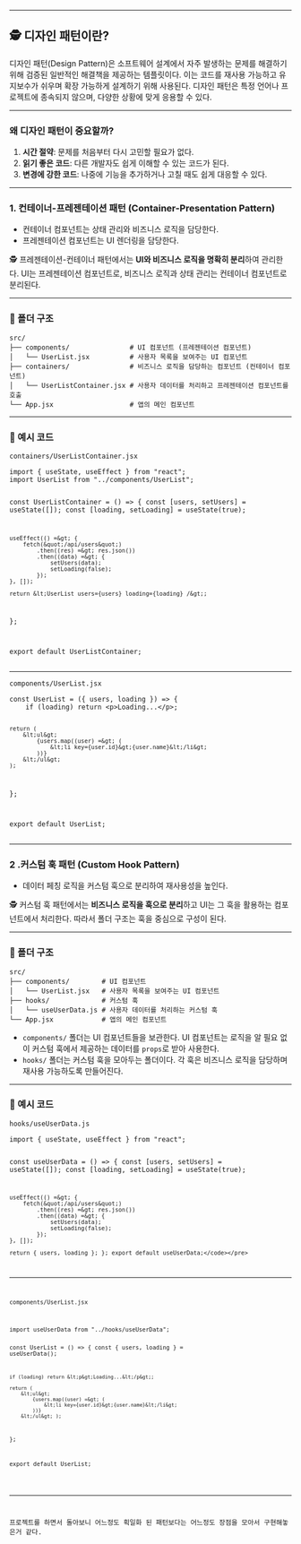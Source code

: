<hr />
<h2 id="🕵️-디자인-패턴이란">🕵️ 디자인 패턴이란?</h2>
<p>디자인 패턴(Design Pattern)은 소프트웨어 설계에서 자주 발생하는 문제를 해결하기 위해 검증된 일반적인 해결책을 제공하는 템플릿이다. 이는 코드를 재사용 가능하고 유지보수가 쉬우며 확장 가능하게 설계하기 위해 사용된다. 디자인 패턴은 특정 언어나 프로젝트에 종속되지 않으며, 다양한 상황에 맞게 응용할 수 있다.</p>
<hr />
<h3 id="왜-디자인-패턴이-중요할까">왜 디자인 패턴이 중요할까?</h3>
<ol>
<li><strong>시간 절약</strong>:  문제를 처음부터 다시 고민할 필요가 없다.</li>
<li><strong>읽기 좋은 코드</strong>: 다른 개발자도 쉽게 이해할 수 있는 코드가 된다.</li>
<li><strong>변경에 강한 코드</strong>: 나중에 기능을 추가하거나 고칠 때도 쉽게 대응할 수 있다.</li>
</ol>
<hr />
<h3 id="1-컨테이너-프레젠테이션-패턴-container-presentation-pattern">1. 컨테이너-프레젠테이션 패턴 (Container-Presentation Pattern)</h3>
<ul>
<li>컨테이너 컴포넌트는 상태 관리와 비즈니스 로직을 담당한다.</li>
<li>프레젠테이션 컴포넌트는 UI 렌더링을 담당한다.</li>
</ul>
<p>🕵️ 프레젠테이션-컨테이너 패턴에서는 <strong>UI와 비즈니스 로직을 명확히 분리</strong>하여 관리한다. UI는 프레젠테이션 컴포넌트로, 비즈니스 로직과 상태 관리는 컨테이너 컴포넌트로 분리된다.</p>
<hr />
<h3 id="📂-폴더-구조">📂 폴더 구조</h3>
<pre><code>src/ 
├── components/               # UI 컴포넌트 (프레젠테이션 컴포넌트) 
│   └── UserList.jsx          # 사용자 목록을 보여주는 UI 컴포넌트 
├── containers/               # 비즈니스 로직을 담당하는 컴포넌트 (컨테이너 컴포넌트) 
│   └── UserListContainer.jsx # 사용자 데이터를 처리하고 프레젠테이션 컴포넌트를 호출
└── App.jsx                   # 앱의 메인 컴포넌트</code></pre><hr />
<h3 id="📄-예시-코드">📄 예시 코드</h3>
<p><code>containers/UserListContainer.jsx</code></p>
<pre><code class="language-js">import { useState, useEffect } from &quot;react&quot;; 
import UserList from &quot;../components/UserList&quot;; 

const UserListContainer = () =&gt; { 
    const [users, setUsers] = useState([]); 
    const [loading, setLoading] = useState(true); 

    useEffect(() =&gt; { 
        fetch(&quot;/api/users&quot;) 
            .then((res) =&gt; res.json()) 
            .then((data) =&gt; { 
                setUsers(data); 
                setLoading(false); 
            }); 
    }, []); 

    return &lt;UserList users={users} loading={loading} /&gt;; 
}; 

export default UserListContainer;</code></pre>
<hr />
<p><code>components/UserList.jsx</code></p>
<pre><code class="language-js">const UserList = ({ users, loading }) =&gt; { 
    if (loading) return &lt;p&gt;Loading...&lt;/p&gt;; 

    return ( 
        &lt;ul&gt; 
            {users.map((user) =&gt; ( 
                &lt;li key={user.id}&gt;{user.name}&lt;/li&gt; 
            ))} 
        &lt;/ul&gt; 
    ); 
}; 

export default UserList;</code></pre>
<hr />
<h3 id="2-커스텀-훅-패턴-custom-hook-pattern">2 .커스텀 훅 패턴 (Custom Hook Pattern)</h3>
<ul>
<li>데이터 페칭 로직을 커스텀 훅으로 분리하여 재사용성을 높인다.</li>
</ul>
<p>🕵️ 커스텀 훅 패턴에서는 <strong>비즈니스 로직을 훅으로 분리</strong>하고 UI는 그 훅을 활용하는 컴포넌트에서 처리한다. 따라서 폴더 구조는 훅을 중심으로 구성이 된다.</p>
<hr />
<h3 id="📂-폴더-구조-1">📂 폴더 구조</h3>
<pre><code>src/ 
├── components/        # UI 컴포넌트 
│   └── UserList.jsx   # 사용자 목록을 보여주는 UI 컴포넌트 
├── hooks/             # 커스텀 훅 
│   └── useUserData.js # 사용자 데이터를 처리하는 커스텀 훅 
└── App.jsx            # 앱의 메인 컴포넌트</code></pre><ul>
<li><code>components/</code> 폴더는 UI 컴포넌트들을 보관한다. UI 컴포넌트는 로직을 알 필요 없이 커스텀 훅에서 제공하는 데이터를 <code>props</code>로 받아 사용한다.</li>
<li><code>hooks/</code> 폴더는 커스텀 훅을 모아두는 폴더이다. 각 훅은 비즈니스 로직을 담당하며 재사용 가능하도록 만들어진다.</li>
</ul>
<hr />
<h3 id="📄-예시-코드-1">📄 예시 코드</h3>
<p><code>hooks/useUserData.js</code></p>
<pre><code class="language-js">import { useState, useEffect } from &quot;react&quot;; 

const useUserData = () =&gt; { 
    const [users, setUsers] = useState([]); 
    const [loading, setLoading] = useState(true); 

    useEffect(() =&gt; { 
        fetch(&quot;/api/users&quot;) 
            .then((res) =&gt; res.json()) 
            .then((data) =&gt; { 
                setUsers(data); 
                setLoading(false); 
            }); 
    }, []); 

    return { users, loading }; }; export default useUserData;</code></pre>
<hr />
<p><code>components/UserList.jsx</code></p>
<pre><code class="language-js">import useUserData from &quot;../hooks/useUserData&quot;; 

const UserList = () =&gt; { 
    const { users, loading } = useUserData(); 

    if (loading) return &lt;p&gt;Loading...&lt;/p&gt;; 

    return ( 
        &lt;ul&gt; 
            {users.map((user) =&gt; ( 
                &lt;li key={user.id}&gt;{user.name}&lt;/li&gt; 
            ))} 
        &lt;/ul&gt; ); 
}; 

export default UserList;</code></pre>
<hr />
<p>프로젝트를 하면서 돌아보니 어느정도 획일화 된 패턴보다는 어느정도 장점을 모아서 구현해놓은거 같다.</p>